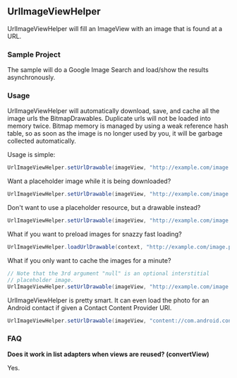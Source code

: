 ## UrlImageViewHelper
UrlImageViewHelper will fill an ImageView with an image that is found at a URL.

### Sample Project

The sample will do a Google Image Search and load/show the results asynchronously.


### Usage

UrlImageViewHelper will automatically download, save, and cache all the image urls
the BitmapDrawables. Duplicate urls will not be loaded into memory twice.
Bitmap memory is managed by using a weak reference hash table, so as soon as the
image is no longer used by you, it will be garbage collected automatically.

Usage is simple:

```java
UrlImageViewHelper.setUrlDrawable(imageView, "http://example.com/image.png");
```


Want a placeholder image while it is being downloaded?

```java
UrlImageViewHelper.setUrlDrawable(imageView, "http://example.com/image.png", R.drawable.placeholder);
```


Don't want to use a placeholder resource, but a drawable instead?

```java
UrlImageViewHelper.setUrlDrawable(imageView, "http://example.com/image.png", drawable);
```


What if you want to preload images for snazzy fast loading?

```java
UrlImageViewHelper.loadUrlDrawable(context, "http://example.com/image.png");
```


What if you only want to cache the images for a minute?

```java
// Note that the 3rd argument "null" is an optional interstitial
// placeholder image.
UrlImageViewHelper.setUrlDrawable(imageView, "http://example.com/image.png", null, 60000);
```

UrlImageViewHelper is pretty smart. It can even load the photo for an Android contact
if given a Contact Content Provider URI.

```java
UrlImageViewHelper.setUrlDrawable(imageView, "content://com.android.contacts/contacts/1115", R.drawable.dummy_contact_photo);
```

### FAQ

**Does it work in list adapters when views are reused? (convertView)**

Yes.